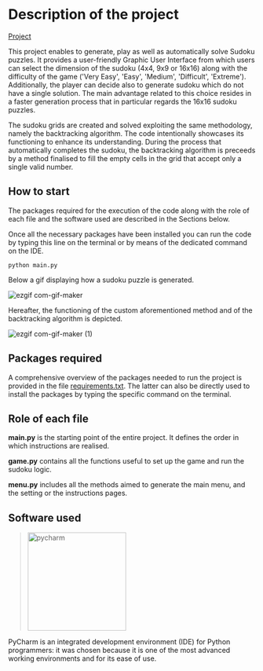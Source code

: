 
# Description of the project

[Project](https://github.com/EdoardoGruppi/Sudoker) 

This project enables to generate, play as well as automatically solve Sudoku puzzles. It provides a user-friendly Graphic User Interface from which users can select the dimension of the sudoku (4x4, 9x9 or 16x16) along with the difficulty of the game ('Very Easy', 'Easy', 'Medium', 'Difficult', 'Extreme'). Additionally, the player can decide also to generate sudoku which do not have a single solution. The main advantage related to this choice resides in a faster generation process that in particular regards the 16x16 sudoku puzzles.

The sudoku grids are created and solved exploiting the same methodology, namely the backtracking algorithm. The code intentionally showcases its functioning to enhance its understanding. During the process that automatically completes the sudoku, the backtracking algorithm is preceeds by a method finalised to fill  the empty cells in the grid that accept only a single valid number. 

## How to start

The packages required for the execution of the code along with the role of each file and the software used are described
in the Sections below.

Once all the necessary packages have been installed you can run the code by typing this line on the terminal or by means of the dedicated command on the IDE.

```
python main.py
```

Below a gif displaying how a sudoku puzzle is generated.

![ezgif com-gif-maker](https://user-images.githubusercontent.com/48513387/131258065-d065c82f-563c-4d0c-a915-08001b04cfb9.gif)

Hereafter, the functioning of the custom aforementioned method and of the backtracking algorithm is depicted.

![ezgif com-gif-maker (1)](https://user-images.githubusercontent.com/48513387/131258153-7be05535-b76b-49a0-8445-a65087999ffe.gif)

## Packages required

A comprehensive overview of the packages needed to run the project is provided in the file [requirements.txt](https://github.com/EdoardoGruppi/Sudoker/blob/main/requirements.txt). The latter can also be directly used to install the packages by typing the specific command on the terminal. 

## Role of each file

**main.py** is the starting point of the entire project. It defines the order in which instructions are realised. 

**game.py** contains all the functions useful to set up the game and run the sudoku logic.

**menu.py** includes all the methods aimed to generate the main menu, and the setting or the instructions pages.

## Software used

> <img src="https://financesonline.com/uploads/2019/08/PyCharm_Logo1.png" width="200" alt="pycharm">

PyCharm is an integrated development environment (IDE) for Python programmers: it was chosen because it is one of the
most advanced working environments and for its ease of use.
